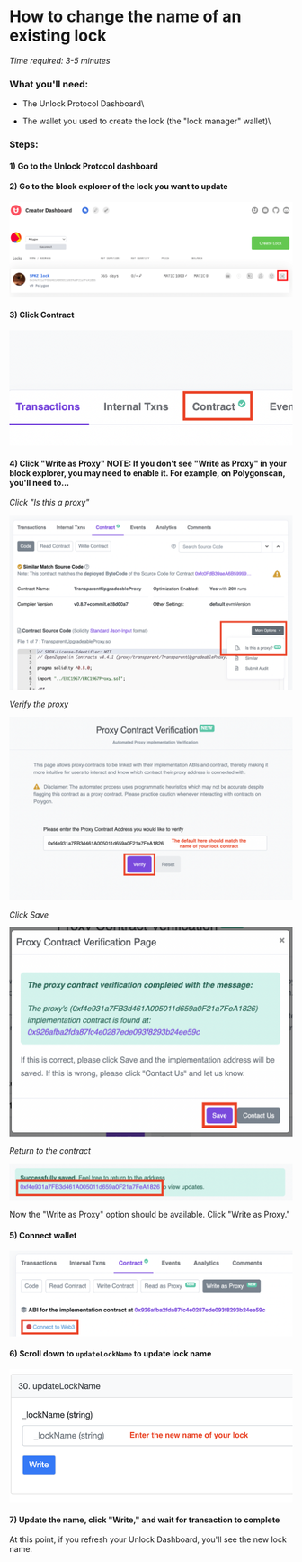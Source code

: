 # How to change the name of an existing lock

_Time required: 3-5 minutes_

### **What you'll need:**

* The Unlock Protocol Dashboard\

* The wallet you used to create the lock (the "lock manager" wallet)\


### Steps:

#### 1) Go to the Unlock Protocol dashboard

#### 2) Go to the block explorer of the lock you want to update 

![](../../.gitbook/assets/lock-block-explorer-min.png)

#### 3) Click Contract

![](../../.gitbook/assets/contract.png)

#### 4) Click "**Write as Proxy"**  NOTE: If you don't see "Write as Proxy" in your block explorer, you may need to enable it. For example, on Polygonscan, you'll need to… 

_Click "Is this a proxy"_

![](../../.gitbook/assets/is-this-a-proxy.png)

_Verify the proxy_

![](../../.gitbook/assets/verify-proxy.png)

_Click Save_

![](../../.gitbook/assets/click-save.png)

_Return to the contract_

![](../../.gitbook/assets/return-to-contract.png)

Now the "Write as Proxy" option should be available. Click "Write as Proxy."

#### 5) Connect wallet

![](../../.gitbook/assets/connect-wallet.png)

#### 6) Scroll down to `updateLockName` to update lock name 

![](../../.gitbook/assets/update-lock-name.png)

#### 7) Update the name, click "Write," and wait for transaction to complete



At this point, if you refresh your Unlock Dashboard, you'll see the new lock name.

